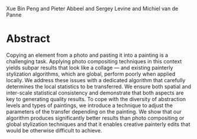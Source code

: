 Xue Bin Peng and Pieter Abbeel and Sergey Levine and Michiel van de Panne

# Abstract
Copying an element from a photo and pasting it into a painting is a challenging task. Applying photo compositing techniques
in this context yields subpar results that look like a collage — and existing painterly stylization algorithms, which are global,
perform poorly when applied locally. We address these issues with a dedicated algorithm that carefully determines the local
statistics to be transferred. We ensure both spatial and inter-scale statistical consistency and demonstrate that both aspects
are key to generating quality results. To cope with the diversity of abstraction levels and types of paintings, we introduce a
technique to adjust the parameters of the transfer depending on the painting. We show that our algorithm produces significantly
better results than photo compositing or global stylization techniques and that it enables creative painterly edits that would be
otherwise difficult to achieve.
